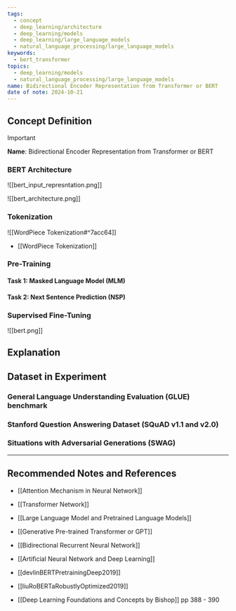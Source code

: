 ```yaml
---
tags:
  - concept
  - deep_learning/architecture
  - deep_learning/models
  - deep_learning/large_language_models
  - natural_language_processing/large_language_models
keywords:
  - bert_transformer
topics:
  - deep_learning/models
  - natural_language_processing/large_language_models
name: Bidirectional Encoder Representation from Transformer or BERT
date of note: 2024-10-21
---
```


## Concept Definition

>[!important]
>**Name**: Bidirectional Encoder Representation from Transformer or BERT


### BERT Architecture


![[bert_input_represntation.png]]





![[bert_architecture.png]]



### Tokenization

![[WordPiece Tokenization#^7acc64]]

- [[WordPiece Tokenization]]


### Pre-Training

#### Task 1: Masked Language Model (MLM)









#### Task 2: Next Sentence Prediction (NSP)



### Supervised Fine-Tuning


![[bert.png]]
## Explanation


## Dataset in Experiment

### General Language Understanding Evaluation (GLUE) benchmark



### Stanford Question Answering Dataset (SQuAD v1.1 and v2.0)



### Situations with Adversarial Generations (SWAG)






-----------
##  Recommended Notes and References


- [[Attention Mechanism in Neural Network]]
- [[Transformer Network]]
- [[Large Language Model and Pretrained Language Models]]
- [[Generative Pre-trained Transformer or GPT]]

- [[Bidirectional Recurrent Neural Network]]
- [[Artificial Neural Network and Deep Learning]]

- [[devlinBERTPretrainingDeep2019]]
- [[liuRoBERTaRobustlyOptimized2019]]

- [[Deep Learning Foundations and Concepts by Bishop]] pp 388 - 390